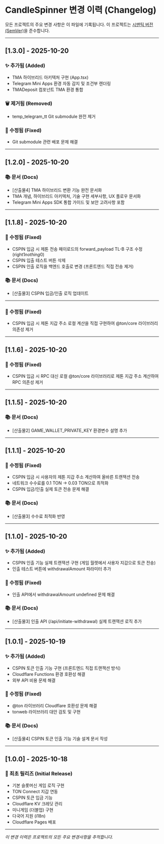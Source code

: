 # CandleSpinner 변경 이력 (Changelog)

모든 프로젝트의 주요 변경 사항은 이 파일에 기록됩니다.
이 프로젝트는 [시맨틱 버전(SemVer)](https://semver.org/lang/ko/)을 준수합니다.

---

## [1.3.0] - 2025-10-20

### ✨ 추가됨 (Added)
- TMA 하이브리드 아키텍처 구현 (App.tsx)
- Telegram Mini Apps 환경 자동 감지 및 조건부 렌더링
- TMADeposit 컴포넌트 TMA 환경 통합

### 🗑️ 제거됨 (Removed)
- temp_telegram_tt Git submodule 완전 제거

### 🐛 수정됨 (Fixed)
- Git submodule 관련 배포 문제 해결

---

## [1.2.0] - 2025-10-20

### 📚 문서 (Docs)
- [산출물4] TMA 하이브리드 변환 기능 완전 문서화
- TMA 개념, 하이브리드 아키텍처, 기술 구현 세부사항, UX 플로우 문서화
- Telegram Mini Apps SDK 통합 가이드 및 보안 고려사항 포함

---

## [1.1.8] - 2025-10-20

### 🐛 수정됨 (Fixed)
- CSPIN 입금 시 제톤 전송 페이로드의 forward_payload TL-B 구조 수정 (right$1 nothing$0)
- CSPIN 입출 테스트 버튼 삭제
- CSPIN 인출 로직을 백엔드 호출로 변경 (프론트엔드 직접 전송 제거)

### 📚 문서 (Docs)
- [산출물3] CSPIN 입금/인출 로직 업데이트

---

### 🐛 수정됨 (Fixed)
- CSPIN 입금 시 제톤 지갑 주소 로컬 계산을 직접 구현하여 @ton/core 라이브러리 의존성 제거

---

## [1.1.6] - 2025-10-20

### 🐛 수정됨 (Fixed)
- CSPIN 입금 시 RPC 대신 로컬 @ton/core 라이브러리로 제톤 지갑 주소 계산하여 RPC 의존성 제거

---

## [1.1.5] - 2025-10-20

### 📚 문서 (Docs)
- [산출물2] GAME_WALLET_PRIVATE_KEY 환경변수 설명 추가

---

## [1.1.1] - 2025-10-20

### 🐛 수정됨 (Fixed)
- CSPIN 입금 시 사용자의 제톤 지갑 주소 계산하여 올바른 트랜잭션 전송
- 네트워크 수수료를 0.1 TON → 0.03 TON으로 최적화
- CSPIN 입금/인출 실제 토큰 전송 문제 해결

### 📚 문서 (Docs)
- [산출물3] 수수료 최적화 반영

---

## [1.1.0] - 2025-10-20

### ✨ 추가됨 (Added)
- CSPIN 인출 기능 실제 트랜잭션 구현 (게임 월렛에서 사용자 지갑으로 토큰 전송)
- 인출 테스트 버튼에 withdrawalAmount 파라미터 추가

### 🐛 수정됨 (Fixed)
- 인출 API에서 withdrawalAmount undefined 문제 해결

### 📚 문서 (Docs)
- [산출물3] 인출 API (/api/initiate-withdrawal) 실제 트랜잭션 로직 추가

---

## [1.0.1] - 2025-10-19

### ✨ 추가됨 (Added)
- CSPIN 토큰 인출 기능 구현 (프론트엔드 직접 트랜잭션 방식)
- Cloudflare Functions 환경 호환성 해결
- 외부 API 비용 문제 해결

### 🐛 수정됨 (Fixed)
- @ton 라이브러리 Cloudflare 호환성 문제 해결
- tonweb 라이브러리 대안 검토 및 구현

### 📚 문서 (Docs)
- [산출물4] CSPIN 토큰 인출 기능 기술 설계 문서 작성

---

## [1.0.0] - 2025-10-18

### 🎉 최초 릴리즈 (Initial Release)
- 기본 슬롯머신 게임 로직 구현
- TON Connect 지갑 연동
- CSPIN 토큰 입금 기능
- Cloudflare KV 크레딧 관리
- 미니게임 (더블업) 구현
- 다국어 지원 (i18n)
- Cloudflare Pages 배포

---

*이 변경 이력은 프로젝트의 모든 주요 변경사항을 추적합니다.*